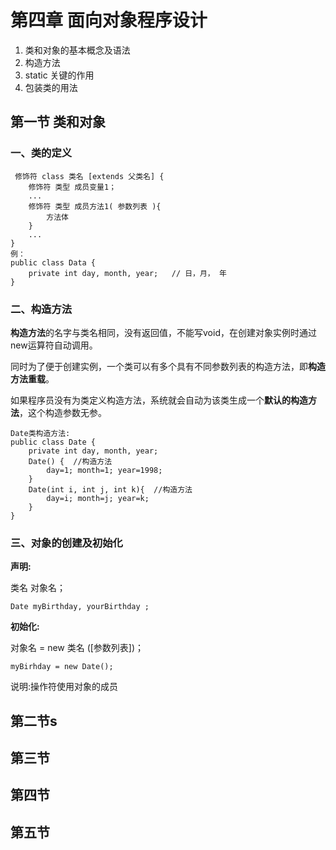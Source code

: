 # 第四章 面向对象程序设计

1. 类和对象的基本概念及语法
2. 构造方法
3. static 关键的作用
4. 包装类的用法

## 第一节 类和对象

### 一、类的定义

```
 修饰符 class 类名 [extends 父类名] {
 	修饰符 类型 成员变量1；
	...
 	修饰符 类型 成员方法1( 参数列表 ){
		方法体
	}
	...
}
例： 
public class Data {
	private int day, month, year;   // 日，月， 年
}
```

###  二、构造方法

**构造方法**的名字与类名相同，没有返回值，不能写void，在创建对象实例时通过new运算符自动调用。

同时为了便于创建实例，一个类可以有多个具有不同参数列表的构造方法，即**构造方法重载**。

如果程序员没有为类定义构造方法，系统就会自动为该类生成一个**默认的构造方法**，这个构造参数无参。

```
Date类构造方法:
public class Date {
	private int day, month, year;
	Date() {  //构造方法
		day=1; month=1; year=1998;
	}
	Date(int i, int j, int k){  //构造方法
		day=i; month=j; year=k;
	}
}
```

###  三、对象的创建及初始化

**声明:**

类名 对象名；

`Date myBirthday, yourBirthday ;`

**初始化:**

对象名 = new 类名 ([参数列表])；

`myBirhday = new Date();`

说明:操作符使用对象的成员

## 第二节s

## 第三节

## 第四节

## 第五节

